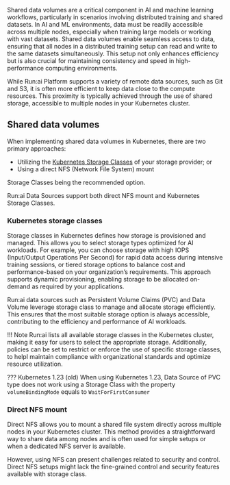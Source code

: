  
Shared data volumes are a critical component in AI and machine learning workflows, particularly in scenarios involving distributed training and shared datasets. In AI and ML environments, data must be readily accessible across multiple nodes, especially when training large models or working with vast datasets. Shared data volumes enable seamless access to data, ensuring that all nodes in a distributed training setup can read and write to the same datasets simultaneously. This setup not only enhances efficiency but is also crucial for maintaining consistency and speed in high-performance computing environments.

While Run:ai Platform supports a variety of remote data sources, such as Git and S3, it is often more efficient to keep data close to the compute resources. This proximity is typically achieved through the use of shared storage, accessible to multiple nodes in your Kubernetes cluster.

## Shared data volumes

When implementing shared data volumes in Kubernetes, there are two primary approaches:

* Utilizing the [Kubernetes Storage Classes](https://kubernetes.io/docs/concepts/storage/storage-classes/) of your storage provider; or  
* Using a direct NFS (Network File System) mount

Storage Classes being the recommended option.

Run:ai Data Sources support both direct NFS mount and Kubernetes Storage Classes.

### Kubernetes storage classes

Storage classes in Kubernetes defines how storage is provisioned and managed. This allows you to select storage types optimized for AI workloads. For example, you can choose storage with high IOPS (Input/Output Operations Per Second) for rapid data access during intensive training sessions, or tiered storage options to balance cost and performance-based on your organization’s requirements. This approach supports dynamic provisioning, enabling storage to be allocated on-demand as required by your applications.

Run:ai data sources such as Persistent Volume Claims (PVC) and Data Volume leverage storage class to manage and allocate storage efficiently. This ensures that the most suitable storage option is always accessible, contributing to the efficiency and performance of AI workloads.

!!! Note
    Run:ai lists all available storage classes in the Kubernetes cluster, making it easy for users to select the appropriate storage. Additionally, policies can be set to restrict or enforce the use of specific storage classes, to helpl maintain compliance with organizational standards and optimize resource utilization.

??? Kubernetes 1.23 (old)
    When using Kubernetes 1.23, Data Source of PVC type does not work using a Storage Class with the property `volumeBindingMode` equals to `WaitForFirstConsumer`

### Direct NFS mount

Direct NFS allows you to mount a shared file system directly across multiple nodes in your Kubernetes cluster. This method provides a straightforward way to share data among nodes and is often used for simple setups or when a dedicated NFS server is available.

However, using NFS can present challenges related to security and control. Direct NFS setups might lack the fine-grained control and security features available with storage class.

